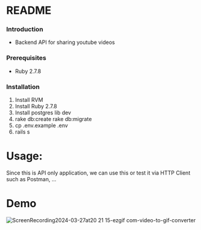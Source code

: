 # README

### Introduction
- Backend API for sharing youtube videos

### Prerequisites
- Ruby 2.7.8

### Installation
1. Install RVM
2. Install Ruby 2.7.8
3. Install postgres lib dev
4. rake db:create rake db:migrate
5. cp .env.example .env
6. rails s

# Usage:
Since this is API only application, we can use this or test it via HTTP Client such as Postman, ...

# Demo
![ScreenRecording2024-03-27at20 21 15-ezgif com-video-to-gif-converter](https://github.com/duybn/demo_app/assets/97423479/5a9f1145-9f7a-45a9-8f9c-7d08bfc28a46)
